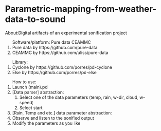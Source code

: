 # Parametric-mapping-from-weather-data-to-sound
<p>About:Digital artifacts of an experimental sonification project</p>

<ol>
  Software/platform: Pure data CEAMMC
  <li>Pure data by https://github.com/pure-data</li>
  <li>CEAMMC by https://github.com/uliss/pure-data</li>
  </ol>

<ol>
Library:
  <li>Cyclone by https://github.com/porres/pd-cyclone</li>
  <li>Else by https://github.com/porres/pd-else</li>
</ol>

<ol>
  How to use:
  <li>Launch (main).pd</li>
  <li>[Data parser] abstraction:
    <ol>
      <li>Select one of the data parameters (temp, rain, w-dir, cloud, w-speed)</li>
      <li>Select start</li>
    </ol>
  <li>[Rain, Temp and etc.] data parameter abstraction:
    <li> Observe and listen to the sonified output</li>
    <li> Modify the parameters as you like</li>
  </li>
</ol>

